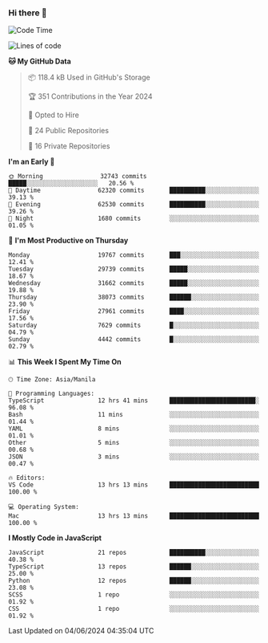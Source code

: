 ### Hi there 👋

<!--START_SECTION:waka-->
![Code Time](http://img.shields.io/badge/Code%20Time-758%20hrs%2012%20mins-blue)

![Lines of code](https://img.shields.io/badge/From%20Hello%20World%20I%27ve%20Written-64.2%20million%20lines%20of%20code-blue)

**🐱 My GitHub Data** 

> 📦 118.4 kB Used in GitHub's Storage 
 > 
> 🏆 351 Contributions in the Year 2024
 > 
> 💼 Opted to Hire
 > 
> 📜 24 Public Repositories 
 > 
> 🔑 16 Private Repositories 
 > 
**I'm an Early 🐤** 

```text
🌞 Morning                32743 commits       █████░░░░░░░░░░░░░░░░░░░░   20.56 % 
🌆 Daytime                62320 commits       ██████████░░░░░░░░░░░░░░░   39.13 % 
🌃 Evening                62530 commits       ██████████░░░░░░░░░░░░░░░   39.26 % 
🌙 Night                  1680 commits        ░░░░░░░░░░░░░░░░░░░░░░░░░   01.05 % 
```
📅 **I'm Most Productive on Thursday** 

```text
Monday                   19767 commits       ███░░░░░░░░░░░░░░░░░░░░░░   12.41 % 
Tuesday                  29739 commits       █████░░░░░░░░░░░░░░░░░░░░   18.67 % 
Wednesday                31662 commits       █████░░░░░░░░░░░░░░░░░░░░   19.88 % 
Thursday                 38073 commits       ██████░░░░░░░░░░░░░░░░░░░   23.90 % 
Friday                   27961 commits       ████░░░░░░░░░░░░░░░░░░░░░   17.56 % 
Saturday                 7629 commits        █░░░░░░░░░░░░░░░░░░░░░░░░   04.79 % 
Sunday                   4442 commits        █░░░░░░░░░░░░░░░░░░░░░░░░   02.79 % 
```


📊 **This Week I Spent My Time On** 

```text
🕑︎ Time Zone: Asia/Manila

💬 Programming Languages: 
TypeScript               12 hrs 41 mins      ████████████████████████░   96.08 % 
Bash                     11 mins             ░░░░░░░░░░░░░░░░░░░░░░░░░   01.44 % 
YAML                     8 mins              ░░░░░░░░░░░░░░░░░░░░░░░░░   01.01 % 
Other                    5 mins              ░░░░░░░░░░░░░░░░░░░░░░░░░   00.68 % 
JSON                     3 mins              ░░░░░░░░░░░░░░░░░░░░░░░░░   00.47 % 

🔥 Editors: 
VS Code                  13 hrs 13 mins      █████████████████████████   100.00 % 

💻 Operating System: 
Mac                      13 hrs 13 mins      █████████████████████████   100.00 % 
```

**I Mostly Code in JavaScript** 

```text
JavaScript               21 repos            ██████████░░░░░░░░░░░░░░░   40.38 % 
TypeScript               13 repos            ██████░░░░░░░░░░░░░░░░░░░   25.00 % 
Python                   12 repos            ██████░░░░░░░░░░░░░░░░░░░   23.08 % 
SCSS                     1 repo              ░░░░░░░░░░░░░░░░░░░░░░░░░   01.92 % 
CSS                      1 repo              ░░░░░░░░░░░░░░░░░░░░░░░░░   01.92 % 
```




 Last Updated on 04/06/2024 04:35:04 UTC
<!--END_SECTION:waka-->
